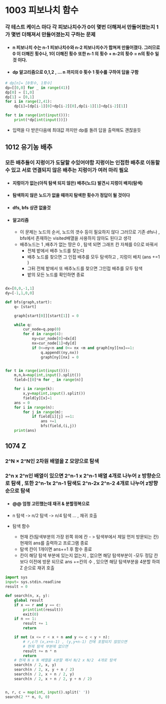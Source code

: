# 1003 피보나치 함수

### 각 테스트 케이스 마다 각 피보나치수가 0이 몇번 더해져서 만들어졌는지 1가 몇번 더해져서 만들어졌는지 구하는 문제

- ####   n 피보나치 수는   n-1 피보나치수와 n-2 피보나치수가 합쳐져 만들어졌다. 그러므로 0 이 더해진 횟수나, 1이 더해진 횟수 또한 n-1 의 횟수 + n-2의 횟수 = n의 횟수 일것 이다.

- #### dp 알고리즘으로 0,1,2 , ... n 까지의 0 횟수 1 횟수를 구하여 답을 구함

```python
# dp[n]= [0횟수, 1횟수]
dp=[[0,0] for _ in range(41)]
dp[0] = [1,0]
dp[1] = [0,1]
for i in range(2,41):
    dp[i]=[dp[i-1][0]+dp[i-2][0],dp[i-1][1]+dp[i-2][1]]

for t in range(int(input())):
    print(*dp[int(input())])
```



- 입력을 다 받은다음에 최대값 까지만 dp를 돌려 답을 출력해도 괜찮을듯



## 1012 유기농 배추

### 모든 배추들이 지렁이가 도달할 수있어야함 지렁이는 인접한 배추로 이동할 수 있고 서로 연결되지 않은 배추는 지렁이가 여러 마리 필요 

- #### 지렁이가 없는(아직 탐색 되지 않은)  배추(노드) 발견시  지렁이 배치(탐색) 

- #### 탐색하지 않은 노드가 없을 때까지 탐색한 횟수가 정답이 될 것이다 

- #### dfs, bfs  상관 없을것 

- #### 알고리즘

  - 이 문제는 노드의 순서, 노드의 갯수 등이 필요하지 않다 그러므로 기존 dfs나 , bfs에서 존재하는 visited배열을 사용하지 않아도 된다고 생각
  - 배추노드는 1 ,배추가 없는 땅은 0 , 탐색 되면 그래프 칸 자체를 0으로 바꿔서 
    - 전체 밭에서 배추 노드를 찾는다
    - 배추 노드를 찾으면 그 인접 배추를 모두 탐색하고 , 지렁이 배치  (ans +=1 )
    - 그뒤 전체 밭에서 또 배추노드를 찾으면  그인접 배추를 모두 탐색
    - 밭의 모든 노드를 확인하면 종료

```python

dx=[0,0,-1,1]
dy=[-1,1,0,0]

def bfs(graph,start):
    q= [start]

    graph[start[0]][start[1]] = 0

    while q:
        cur_node=q.pop(0)
        for d in range(4):
            ny=cur_node[0]+dx[d]
            nx=cur_node[1]+dy[d]
            if 0<=ny<n and 0<= nx <m and graph[ny][nx]==1:
                q.append((ny,nx))
                graph[ny][nx] = 0


for t in range(int(input())):
    m,n,k=map(int,input().split())
    field=[[0]*m for _ in range(n)]

    for i in range(k):
        x,y=map(int,input().split())
        field[y][x]=1
    ans = 0
    for i in range(n):
        for j in range(m):
            if field[i][j] ==1:
                ans +=1
                bfs(field,(i,j))
    print(ans)


```



## 1074 Z

### 2^N × 2^N인 2차원 배열을 Z 모양으로 탐색 

### 2^n x 2^n인 배열이 있으면 2^n-1 x 2^n-1 배열 4개로 나누어 z 방향순으로 탐색 , 또한 2^n-1x 2^n-1 탐색도 2^n-2x 2^n-2 4개로 나누어 z방향 순으로 탐색 

- #### @@ 엄청 고민했는데 재귀 & 분할정복으로 

- n 탐색 -> n/2 탐색  -> n/4  탐색 ... ,  재귀  호출 

- 탐색 함수

  - 현재 칸(탐색부분의  가장 왼쪽 위에 칸 - > 탐색부에서 제일 먼저 방문되는 칸) 현재의 ans를 출력하고  프로그램 종료
  - 탐색 칸이 1개이면 ans+=1 후 함수 종료
  - 칸이  해당 탐색 부분에  있는지 없는지  , 없으면 해당 탐색부분이  -모두 정답 칸보다 이전에 방문 되므로 ans +=칸의 수  , 있으면 해당 탐색부분을 4분할 하여 Z 순으로 재귀 호출



```python
import sys
input= sys.stdin.readline
result = 0

def search(n, x, y):
    global result
    if x == r and y == c:
        print(int(result))
        exit(0)
    if n == 1:
        result += 1
        return

    if not (x <= r < x + n and y <= c < y + n):
        # r,c가 (x,x+n-1) , (y,y+n-1) 칸에 포함되지 않았으면
        # 현재 탐색 부분에 없으면
        result += n * n
        return
    # 현재 N x N 배열을 4분할 해서 N/2 x N/2  4개로 탐색
    search(n / 2, x, y)
    search(n / 2, x, y + n / 2)
    search(n / 2, x + n / 2, y)
    search(n / 2, x + n / 2, y + n / 2)


n, r, c = map(int, input().split(' '))
search(2 ** n, 0, 0)
```




